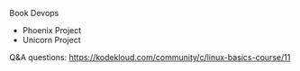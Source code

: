 Book Devops 
- Phoenix Project 
- Unicorn Project

Q&A questions:
https://kodekloud.com/community/c/linux-basics-course/11